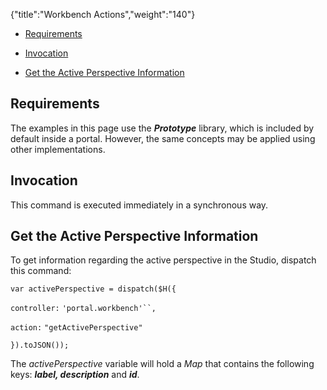 {"title":"Workbench Actions","weight":"140"}

* [Requirements](#Requirements)

* [Invocation](#Invocation)

* [Get the Active Perspective Information](#GettheActivePerspectiveInformation)


## Requirements

The examples in this page use the _**Prototype**_ library, which is included by default inside a portal. However, the same concepts may be applied using other implementations.

## Invocation

This command is executed immediately in a synchronous way.

## Get the Active Perspective Information

To get information regarding the active perspective in the Studio, dispatch this command:

`var activePerspective = dispatch($H({`

`controller:` `'portal.workbench'``,`

`action:` `"getActivePerspective"`

`}).toJSON());`

The _activePerspective_ variable will hold a _Map_ that contains the following keys: _**label, description**_ and _**id**_.
